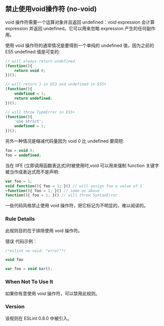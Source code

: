 ## 禁止使用void操作符 (no-void)

void 操作符需要一个运算对象并且返回 undefined：void expression 会计算 expression 并返回 undefined。它可以用来忽略 expression 产生的任何副作用。

使用 void 操作符的通常情况是要得到一个单纯的 undefined 值，因为之前的 ES5 undefined 值是可变的:
```js
// will always return undefined
(function(){
    return void 0;
})();

// will return 1 in ES3 and undefined in ES5+
(function(){
    undefined = 1;
    return undefined;
})();

// will throw TypeError in ES5+
(function(){
    'use strict';
    undefined = 1;
})();
```

另外一种情况是缩减代码量因为 void 0 比 undefined 要简短:
```js
foo = void 0;
foo = undefined;
```

当在 IIFE (立即调用函数表达式)时被使用时,void 可以用来强制 function 关键字被当作成表达式而不是声明:
```js
var foo = 1;
void function(){ foo = 1; }() // will assign foo a value of 1
+function(){ foo = 1; }() // same as above
function(){ foo = 1; }() // will throw SyntaxError
```

一些代码风格禁止使用 void 操作符，把它标记为不明显的，难以阅读的。

### Rule Details
此规则目的在于排除使用 void 操作符。

错误 代码示例：
```js
/*eslint no-void: "error"*/

void foo

var foo = void bar();
```

### When Not To Use It
如果你有意使用 void 操作符，可以禁用此规则。

### Version
该规则在 ESLint 0.8.0 中被引入。
